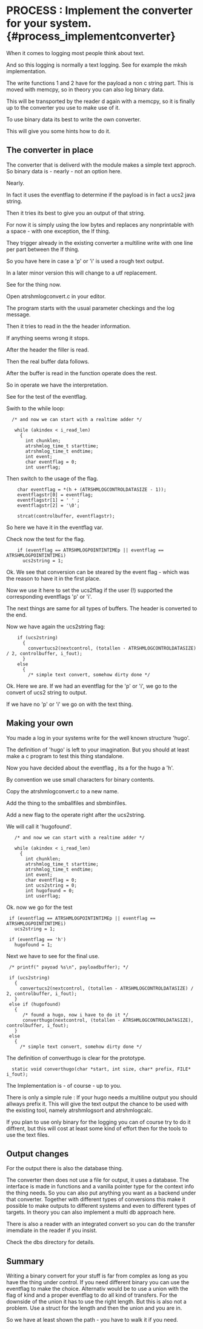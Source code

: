 PROCESS : Implement the converter for your system.  {#process_implementconverter}
=============================================

When it comes to logging most people think about text.

And so this logging is normally a text logging. See for example the
mksh implementation.

The write functions 1 and 2 have for the payload a non c string part.
This is moved with memcpy, so in theory you can also log binary data.

This will be transported by the reader d again with a memcpy, so it is
finally up to the converter you use to make use of it.

To use binary data its best to write the own converter.

This will give you some hints how to do it.

The converter in place
----------------------

The converter that is deliverd with the module makes a simple
text approch. So binary data is - nearly - not an option here.

Nearly.

In fact it uses the eventflag to determine if the payload is in fact a ucs2
java string.

Then it tries its best to give you an output of that string.

For now it is simply using the low bytes and replaces any nonprintable with
a space - with one exception, the lf thing.

They trigger already in the existing converter a multiline write with
one line per part between the lf thing.

So you have here in case a 'p' or 'i' is used a rough text output.

In a later minor version this will change to a utf replacement.

See for the thing now.

Open atrshmlogconvert.c in your editor.

The program starts with the usual parameter checkings and the log message.

Then it tries to read in the the header information.

If anything seems wrong it stops.

After the header the filler is read.

Then the real buffer data follows.

After the buffer is read in the function operate does the rest.

So in operate we have the interpretation.

See for the test of the eventflag.

Swith to the while loop:

      /* and now we can start with a realtime adder */
       
       while (akindex < i_read_len)
         {
           int chunklen;
           atrshmlog_time_t starttime;
           atrshmlog_time_t endtime;
           int event;
           char eventflag = 0;
           int userflag;


Then switch to the usage of the flag.


     	char eventflag = *(h + (ATRSHMLOGCONTROLDATASIZE - 1));
     	eventflagstr[0] = eventflag;
     	eventflagstr[1] = ' ' ; 
     	eventflagstr[2] = '\0';
     	
     	strcat(controlbuffer, eventflagstr);
     

So here we have it in the eventflag var.

Check now the test for the flag.


     	if (eventflag == ATRSHMLOGPOINTINTIMEp || eventflag == ATRSHMLOGPOINTINTIMEi)
     	  ucs2string = 1;
	


Ok. We see that conversion can be steared by the event flag - which
was the reason to have it in the first place.

Now we use it here to set the ucs2flag if the user (!) supported the
corresponding eventflags 'p' or 'i'.

The next things are same for all types of buffers. The header is
converted to the end.

Now we have again the ucs2string flag:


     	if (ucs2string)
     	  {
     	    convertucs2(nextcontrol, (totallen - ATRSHMLOGCONTROLDATASIZE) / 2, controlbuffer, i_fout);
     	  }
     	else
     	  {
     	    /* simple text convert, somehow dirty done */ 
     


Ok. Here we are.  If we had an eventflag for the 'p' or 'i', we go to the
convert of ucs2 string to output. 

If we have no 'p' or 'i' we go on with the text thing.

Making your own
---------------

You made a log in your systems write for the well known structure 'hugo'.

The definition of 'hugo' is left to your imagination. But you should at least
make a c program to test this thing standalone.

Now you have decided about the eventflag , its a for the hugo a 'h'.

By convention we use small characters for binary contents.

Copy the atrshmlogconvert.c to a new name.

Add the thing to the smballfiles and sbmbinfiles.

Add a new flag to the operate right after the ucs2string.

We will call it 'hugofound'.

       /* and now we can start with a realtime adder */
       
       while (akindex < i_read_len)
         {
           int chunklen;
           atrshmlog_time_t starttime;
           atrshmlog_time_t endtime;
           int event;
           char eventflag = 0;
           int ucs2string = 0;
           int hugofound = 0;
           int userflag;
	   

Ok. now we go for the test

     if (eventflag == ATRSHMLOGPOINTINTIMEp || eventflag == ATRSHMLOGPOINTINTIMEi)
       ucs2string = 1;

     if (eventflag == 'h')
       hugofound = 1;


Next we have to see for the final use.

     /* printf(" payoad %s\n", payloadbuffer); */

     if (ucs2string)
       {
         convertucs2(nextcontrol, (totallen - ATRSHMLOGCONTROLDATASIZE) / 2, controlbuffer, i_fout);
       }
     else if (hugofound)
       {
          /* found a hugo, now i have to do it */
          converthugo(nextcontrol, (totallen - ATRSHMLOGCONTROLDATASIZE), controlbuffer, i_fout);
       }
     else
       {
         /* simple text convert, somehow dirty done */ 


The definition of converthugo is clear for the prototype.

      static void converthugo(char *start, int size, char* prefix, FILE* i_fout);



The Implementation is - of course - up to you.

There is only a simple rule : If your hugo needs a multiline output
you should allways prefix it. This will give the text output the chance
to be used with the existing tool, namely atrshmlogsort and atrshmlogcalc.

If you plan to use only binary for the logging you can of course try to
do it diffrent, but this will cost at least some kind of effort then
for the tools to use the text files.

Output changes
--------------

For the output there is also the database thing.

The converter then does not use a file for output, it uses a database.
The interface is made in functions and a vanilla pointer type for the
context info the thing needs. So you can also put anything you want as
a backend under that converter.
Together with different types of conversions this make it possible to
make outputs to different systems and even to different types of targets.
In theory you can also implement a multi db approach here.

There is also a reader with an integrated convert so you can do the
transfer imemdiate in the reader if you insist.

Check the dbs directory for details.


Summary
-------

Writing a binary convert for your stuff is far from complex as long
as you have the thing under control. If you need different binary you
can use the eventflag to make the choice. Alternativ would be to use
a union with the flag of kind and a proper eventflag to do all kind of
transfers. For the downside of the union it has to use the right length.
But this is also not a problem. Use a struct for the length and then
the union and you are in.

So we have at least shown the path - you have to walk it if you need.

